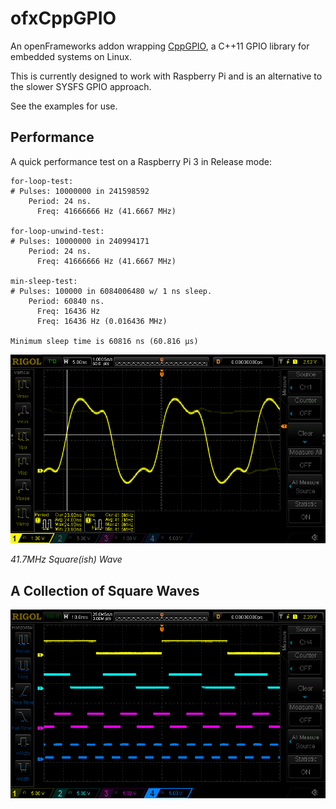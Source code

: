 # ofxCppGPIO
An openFrameworks addon wrapping [CppGPIO](https://github.com/JoachimSchurig/CppGPIO), a C++11 GPIO library for embedded systems on Linux.

This is currently designed to work with Raspberry Pi and is an alternative to the slower SYSFS GPIO approach.

See the examples for use.

## Performance

A quick performance test on a Raspberry Pi 3 in Release mode:

```
for-loop-test:
# Pulses: 10000000 in 241598592
	Period: 24 ns.
	  Freq: 41666666 Hz (41.6667 MHz)

for-loop-unwind-test:
# Pulses: 10000000 in 240994171
	Period: 24 ns.
	  Freq: 41666666 Hz (41.6667 MHz)

min-sleep-test:
# Pulses: 100000 in 6084006480 w/ 1 ns sleep.
	Period: 60840 ns.
	  Freq: 16436 Hz
	  Freq: 16436 Hz (0.016436 MHz)

Minimum sleep time is 60816 ns (60.816 μs)
```

![Screenshot](https://github.com/bakercp/ofxCppGPIO/raw/master/docs/screen_41.7MHz.png)

_41.7MHz Square(ish) Wave_

## A Collection of Square Waves

![Screenshot](https://github.com/bakercp/ofxCppGPIO/raw/master/docs/screen.png)
